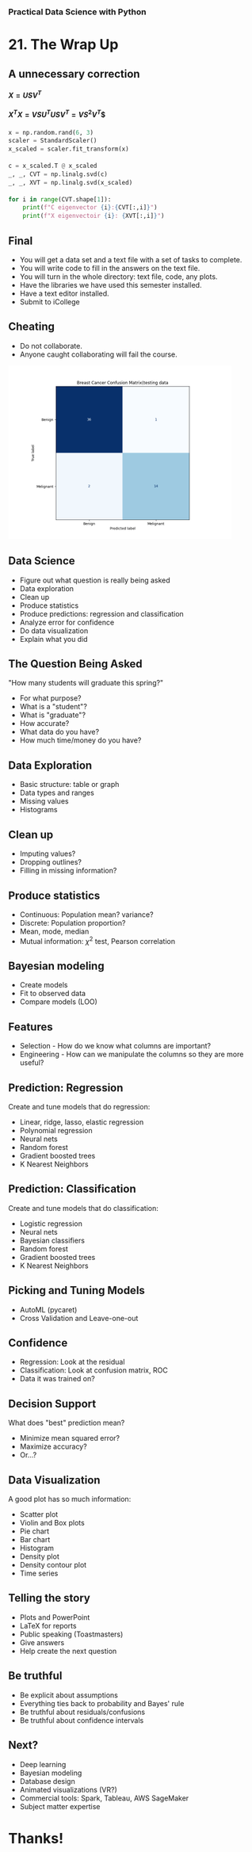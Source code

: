[comment]: # (THEME = pdsp)
[comment]: # (CODE_THEME = base16/zenburn)

### Practical Data Science with Python
# 21. The Wrap Up

[comment]: # (!!!)

## A unnecessary correction

#### $X = USV^T$

#### $X^T X = VSU^T U S V^T = V S^2 V^T$$

```python
x = np.random.rand(6, 3)
scaler = StandardScaler()
x_scaled = scaler.fit_transform(x)

c = x_scaled.T @ x_scaled
_, _, CVT = np.linalg.svd(c)
_, _, XVT = np.linalg.svd(x_scaled)

for i in range(CVT.shape[1]):
    print(f"C eigenvector {i}:{CVT[:,i]}")
    print(f"X eigenvectoir {i}: {XVT[:,i]}")
```

[comment]: # (!!!)

## Final

- You will get a data set and a text file with a set of tasks to complete. 
- You will write code to fill in the answers on the text file.  
- You will turn in the whole directory: text file, code, any plots.
- Have the libraries we have used this semester installed.
- Have a text editor installed.
- Submit to iCollege

[comment]: # (!!!)

## Cheating

- Do not collaborate. 
- Anyone caught collaborating will fail the course. 

<img src="21_media/confusion.png" height="350" />


[comment]: # (!!!)


## Data Science

- Figure out what question is really being asked
- Data exploration
- Clean up
- Produce statistics
- Produce predictions: regression and classification
- Analyze error for confidence
- Do data visualization
- Explain what you did

[comment]: # (!!!)

## The Question Being Asked

"How many students will graduate this spring?" 

- For what purpose?
- What is a "student"?
- What is "graduate"?
- How accurate?
- What data do you have?
- How much time/money do you have?

[comment]: # (!!!)

## Data Exploration

- Basic structure: table or graph
- Data types and ranges
- Missing values
- Histograms

[comment]: # (!!!)

## Clean up

- Imputing values?
- Dropping outlines?
- Filling in missing information?

[comment]: # (!!!)

## Produce statistics

- Continuous: Population mean? variance?
- Discrete: Population proportion?
- Mean, mode, median
- Mutual information: $\chi^2$ test, Pearson correlation

[comment]: # (!!!)

## Bayesian modeling

- Create models
- Fit to observed data
- Compare models (LOO)

[comment]: # (!!!)

## Features

- Selection - How do we know what columns are important?
- Engineering - How can we manipulate the columns so they are more useful?

[comment]: # (!!!)


## Prediction: Regression

Create and tune models that do regression:

- Linear, ridge, lasso, elastic regression
- Polynomial regression
- Neural nets
- Random forest
- Gradient boosted trees
- K Nearest Neighbors 

[comment]: # (!!!)

## Prediction: Classification

Create and tune models that do classification:

- Logistic regression
- Neural nets
- Bayesian classifiers
- Random forest
- Gradient boosted trees
- K Nearest Neighbors

[comment]: # (!!!)

## Picking and Tuning Models

- AutoML (pycaret)
- Cross Validation and Leave-one-out

[comment]: # (!!!)

## Confidence

- Regression: Look at the residual
- Classification: Look at confusion matrix, ROC
- Data it was trained on?

[comment]: # (!!!)

## Decision Support

What does "best" prediction mean?
- Minimize mean squared error?
- Maximize accuracy?
- Or...?

[comment]: # (!!!)

## Data Visualization

A good plot has so much information:

- Scatter plot
- Violin and Box plots
- Pie chart
- Bar chart
- Histogram
- Density plot
- Density contour plot
- Time series

[comment]: # (!!!)

## Telling the story

- Plots and PowerPoint
- LaTeX for reports
- Public speaking (Toastmasters)
- Give answers
- Help create the next question

[comment]: # (!!!)

## Be truthful

- Be explicit about assumptions
- Everything ties back to probability and Bayes' rule
- Be truthful about residuals/confusions
- Be truthful about confidence intervals

[comment]: # (!!!)

## Next?

- Deep learning
- Bayesian modeling
- Database design
- Animated visualizations (VR?)
- Commercial tools: Spark, Tableau, AWS SageMaker
- Subject matter expertise

[comment]: # (!!!)


# Thanks!

